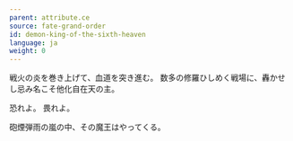 ```yaml
---
parent: attribute.ce
source: fate-grand-order
id: demon-king-of-the-sixth-heaven
language: ja
weight: 0
---
```


戦火の炎を巻き上げて、血道を突き進む。
数多の修羅ひしめく戦場に、轟かせし忌み名こそ他化自在天の主。

恐れよ。
畏れよ。

砲煙弾雨の嵐の中、その魔王はやってくる。
